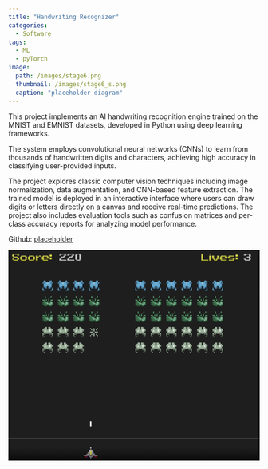 ```yaml
---
title: "Handwriting Recognizer"
categories:
  - Software
tags:
  - ML
  - pyTorch
image: 
  path: /images/stage6.png
  thumbnail: /images/stage6_s.png
  caption: "placeholder diagram"
---
```


This project implements an AI handwriting recognition engine trained on the MNIST and EMNIST datasets, developed in Python using deep learning frameworks. 

The system employs convolutional neural networks (CNNs) to learn from thousands of handwritten digits and characters, achieving high accuracy in classifying user-provided inputs.

The project explores classic computer vision techniques including image normalization, data augmentation, and CNN-based feature extraction. The trained model is deployed in an interactive interface where users can draw digits or letters directly on a canvas and receive real-time predictions. The project also includes evaluation tools such as confusion matrices and per-class accuracy reports for analyzing model performance.

Github: <a href="https://github.com">placeholder</a>

![placeholder](/images/stage6.png)
